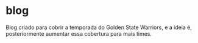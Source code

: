 # blog
Blog criado para cobrir a temporada do Golden State Warriors, e a ideia é, posteriormente aumentar essa cobertura para mais times.